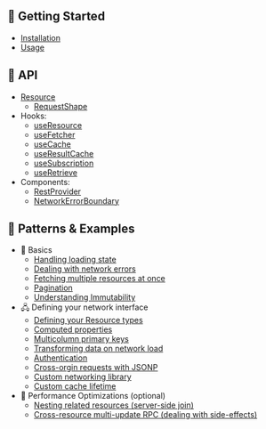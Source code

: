 ## 🏁 Getting Started

- [Installation](getting-started/installation.md)
- [Usage](getting-started/usage.md)

## 💬 API

- [Resource](api/Resource.md)
  - [RequestShape](api/RequestShape.md)
- Hooks:
  - [useResource](api/useResource.md)
  - [useFetcher](api/useFetcher.md)
  - [useCache](api/useCache.md)
  - [useResultCache](api/useResultCache.md)
  - [useSubscription](api/useSubscription.md)
  - [useRetrieve](api/useRetrieve.md)
- Components:
  - [RestProvider](api/RestProvider.md)
  - [NetworkErrorBoundary](api/NetworkErrorBoundary.md)

## 🎎 Patterns & Examples

- 🔰 Basics
  - [Handling loading state](guides/loading-state.md)
  - [Dealing with network errors](guides/network-errors.md)
  - [Fetching multiple resources at once](guides/fetch-multiple.md)
  - [Pagination](guides/pagination.md)
  - [Understanding Immutability](guides/immutability.md)
- 🖧 Defining your network interface
  - [Defining your Resource types](guides/resource-types.md)
  - [Computed properties](guides/computed-properties.md)
  - [Multicolumn primary keys](guides/multi-pk.md)
  - [Transforming data on network load](guides/network-transform.md)
  - [Authentication](guides/auth.md)
  - [Cross-orgin requests with JSONP](guides/jsonp.md)
  - [Custom networking library](guides/custom-networking.md)
  - [Custom cache lifetime](guides/resource-lifetime.md)
- 💨 Performance Optimizations (optional)
  - [Nesting related resources (server-side join)](guides/nested-response.md)
  - [Cross-resource multi-update RPC (dealing with side-effects)](guides/rpc.md)
